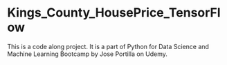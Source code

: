 # Kings_County_HousePrice_TensorFlow


This is a code along project. It is a part of Python for Data Science and Machine Learning Bootcamp by Jose Portilla on Udemy.

